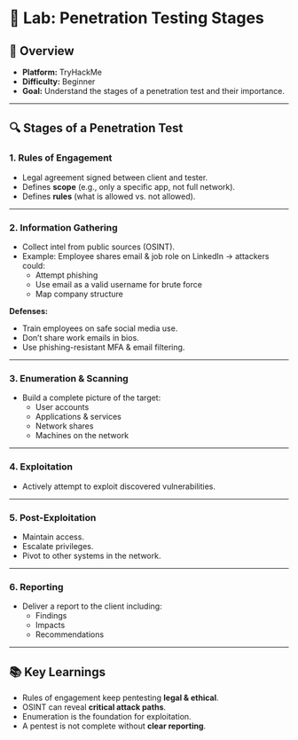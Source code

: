 
# 🧪 Lab: Penetration Testing Stages

## 📌 Overview
- **Platform:** TryHackMe  
- **Difficulty:** Beginner  
- **Goal:** Understand the stages of a penetration test and their importance.  

---

## 🔍 Stages of a Penetration Test

### 1. Rules of Engagement
- Legal agreement signed between client and tester.  
- Defines **scope** (e.g., only a specific app, not full network).  
- Defines **rules** (what is allowed vs. not allowed).  

---

### 2. Information Gathering
- Collect intel from public sources (OSINT).  
- Example: Employee shares email & job role on LinkedIn → attackers could:  
  - Attempt phishing  
  - Use email as a valid username for brute force  
  - Map company structure  

**Defenses:**  
- Train employees on safe social media use.  
- Don’t share work emails in bios.  
- Use phishing-resistant MFA & email filtering.  

---

### 3. Enumeration & Scanning
- Build a complete picture of the target:  
  - User accounts  
  - Applications & services  
  - Network shares  
  - Machines on the network  

---

### 4. Exploitation
- Actively attempt to exploit discovered vulnerabilities.  

---

### 5. Post-Exploitation
- Maintain access.  
- Escalate privileges.  
- Pivot to other systems in the network.  

---

### 6. Reporting
- Deliver a report to the client including:  
  - Findings  
  - Impacts  
  - Recommendations  

---

## 📚 Key Learnings
- Rules of engagement keep pentesting **legal & ethical**.  
- OSINT can reveal **critical attack paths**.  
- Enumeration is the foundation for exploitation.  
- A pentest is not complete without **clear reporting**.  
